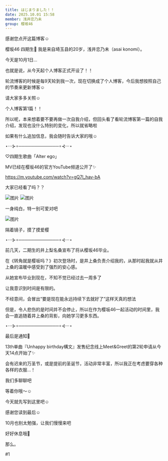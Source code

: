 ```yaml
---
title: はじまりました！！
date: 2025.10.01 15:58
member: 浅井恋乃未
group: 樱坂46
---
```


感谢您点开这篇博客☺︎


樱坂46 四期生🌸
我是来自埼玉县的20岁，浅井恋乃未（asai konomi）。


今天是10月1日…

也就是说，从今天起个人博客正式开设了！！


轮流博客的时候是每9天轮到我一次，现在切换成了个人博客，今后我想按照自己的节奏来更新博客☺︎

请大家多多关照☺︎


个人博客第1篇！！

所以呢，本来想着要不要再做一次自我介绍，但回头看了看轮流博客第一篇的自我介绍，发现也没什么特别的变化，所以就省略啦


如果有什么追加信息，我会随时告诉大家的哦☺︎



⋆⋅⋅⋅⊱∘─────────────∘⊰⋅⋅⋅⋆



♡四期生歌曲「Alter ego」


MV已经在樱坂46的官方YouTube频道公开了✨

https://m.youtube.com/watch?v=gQ7l_hav-bA


大家已经看了吗？？


![图片](https://sakurazaka46.com/files/14/diary/s46/blog/moblog/202510/mobbMckck.jpg)
![图片](https://sakurazaka46.com/files/14/diary/s46/blog/moblog/202510/mobqZOgyN.jpg)


一身纯白，特ー别可爱对吧


![图片](https://sakurazaka46.com/files/14/diary/s46/blog/moblog/202510/mobIL7A9z.jpg)

隔着镜子，摸了摸爱樱



⋆⋅⋅⋅⊱∘─────────────∘⊰⋅⋅⋅⋆



前几天，二期生的井上梨名桑宣布了将从樱坂46毕业。


在《转角就是樱坂吗？》初次登场时，是井上桑负责介绍我的，从那时起我就从井上桑的温暖中感受到了强烈的安心感。


从她宣布毕业到现在，不知不觉已经过去一周多了

让我意识到时间是有限的。


不经意间，会冒出“要是现在能永远持续下去就好了”这样天真的想法


但是，令人悲伤的是时间并不会停止，所以在作为樱坂46一起活动的时间里，我会一直追随着井上桑的背影，向她学习更多东西。



⋆⋅⋅⋅⊱∘─────────────∘⊰⋅⋅⋅⋆



最后是通知📢


13th单曲『Unhappy birthday構文』发售纪念线上Meet&Greet的第2轮申请从今天14点开始了✨

会有迟来的万圣节，或是提前的圣诞节，活动非常丰富，所以我正在考虑要穿各种各样的衣服…！

我们多聊聊吧

等着你哦〜☺︎




今天就先写到这里吧☺︎

感谢您读到最后☺︎




10月也别太勉强，让我们慢慢来吧

好好休息哦💫

那么。



#1